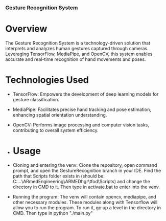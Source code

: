 ### Gesture Recognition System

# Overview

The Gesture Recognition System is a technology-driven solution that interprets and analyzes human gestures captured through cameras. Leveraging TensorFlow, MediaPipe, and OpenCV, this system enables accurate and real-time recognition of hand movements and poses.

# Technologies Used

- TensorFlow: Empowers the development of deep learning models for gesture classification.

- MediaPipe: Facilitates precise hand tracking and pose estimation, enhancing spatial orientation understanding.

- OpenCV: Performs image processing and computer vision tasks, contributing to overall system efficiency.

- # Usage

- Cloning and entering the venv: Clone the repository, open command prompt, and open the GestureRecognition branch in your IDE. Find the path that Scripts folder exists in (should be: C:\...\ARmedEngineering\ARMEDhgr\tfod\Scripts) and change the directory in CMD to it. Then type in activate.bat to enter into the venv.
- Running the program: The venv will contain opencv, mediapipe, and other necessary modules. These modules along with Tensorflow will allow you to run the program. To run it, go up a level in the directory in CMD. Then type in python "./main.py"
